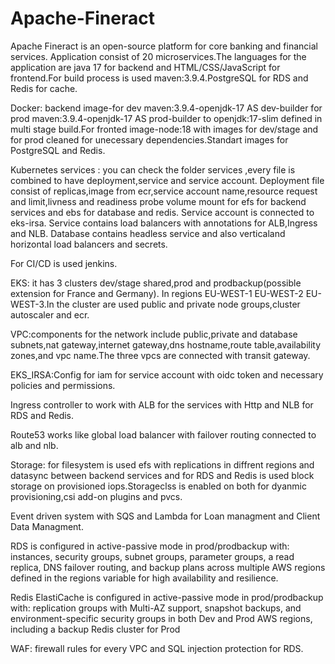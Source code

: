 # Apache-Fineract

Apache Fineract is an open-source platform for core banking and financial services. Application consist of 20 microservices.The languages for the application are java 17 for backend and HTML/CSS/JavaScript for frontend.For build process is used maven:3.9.4.PostgreSQL for RDS and Redis for cache.

Docker: backend image-for dev maven:3.9.4-openjdk-17 AS dev-builder for prod maven:3.9.4-openjdk-17 AS prod-builder to openjdk:17-slim defined in multi stage build.For fronted image-node:18 with images for dev/stage and for prod cleaned for unecessary dependencies.Standart images for PostgreSQL and Redis.

Kubernetes services : you can check the folder services ,every file is combined to have deployment,service and service account. Deployment file consist of replicas,image from ecr,service account name,resource request and limit,livness and readiness probe volume mount for efs for backend services and ebs for database and redis. Service account is connected to eks-irsa. Service contains load balancers with annotations for ALB,Ingress and NLB. Database contains headless service and also verticaland horizontal load balancers and secrets.

For CI/CD is used jenkins.

EKS: it has 3 clusters dev/stage shared,prod and prodbackup(possible extension for France and Germany). In regions EU-WEST-1 EU-WEST-2 EU-WEST-3.In the cluster are used public and private node groups,cluster autoscaler and ecr.

VPC:components for the network include public,private and database subnets,nat gateway,internet gateway,dns hostname,route table,availability zones,and vpc name.The three vpcs are connected with transit gateway.

EKS_IRSA:Config for iam for service account with oidc token and necessary policies and permissions.

Ingress controller to work with ALB for the services with Http and NLB for RDS and Redis.

Route53 works like global load balancer with failover routing connected to alb and nlb.

Storage: for filesystem is used efs with replications in diffrent regions and datasync between backend services and for RDS and Redis is used block storage on provisioned iops.Storageclss is enabled on both for dyanmic provisioning,csi add-on plugins and pvcs.

Event driven system with SQS and Lambda for Loan managment and Client Data Managment.

RDS is configured in active-passive mode in prod/prodbackup with: instances, security groups, subnet groups, parameter groups, a read replica, DNS failover routing, and backup plans across multiple AWS regions defined in the regions variable for high availability and resilience.

Redis ElastiCache is configured in active-passive mode in prod/prodbackup with: replication groups with Multi-AZ support, snapshot backups, and environment-specific security groups in both Dev and Prod AWS regions, including a backup Redis cluster for Prod

WAF: firewall rules for every VPC and SQL injection protection for RDS.
